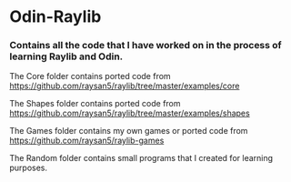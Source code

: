 # Odin-Raylib

### Contains all the code that I have worked on in the process of learning Raylib and Odin.

The Core folder contains ported code from https://github.com/raysan5/raylib/tree/master/examples/core

The Shapes folder contains ported code from https://github.com/raysan5/raylib/tree/master/examples/shapes

The Games folder contains my own games or ported code from https://github.com/raysan5/raylib-games

The Random folder contains small programs that I created for learning purposes.
